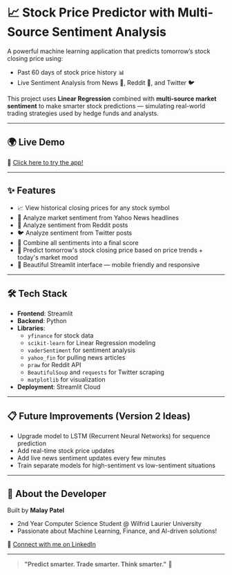 # 📈 Stock Price Predictor with Multi-Source Sentiment Analysis

A powerful machine learning application that predicts tomorrow’s stock closing price using:
- Past 60 days of stock price history 📊
- Live Sentiment Analysis from News 📰, Reddit 👾, and Twitter 🐦

This project uses **Linear Regression** combined with **multi-source market sentiment** to make smarter stock predictions — simulating real-world trading strategies used by hedge funds and analysts.

---

## 🌍 Live Demo

🚀 [Click here to try the app!](https://stock-predictor-jbrkpzwuwtwbqcrxgpsiu5.streamlit.app/)

---

## ✨ Features

- 📈 View historical closing prices for any stock symbol
- 📰 Analyze market sentiment from Yahoo News headlines
- 👾 Analyze sentiment from Reddit posts
- 🐦 Analyze sentiment from Twitter posts
- 🧠 Combine all sentiments into a final score
- 🔮 Predict tomorrow's stock closing price based on price trends + today's market mood
- 🎨 Beautiful Streamlit interface — mobile friendly and responsive

---

## 🛠 Tech Stack

- **Frontend**: Streamlit
- **Backend**: Python
- **Libraries**:
  - `yfinance` for stock data
  - `scikit-learn` for Linear Regression modeling
  - `vaderSentiment` for sentiment analysis
  - `yahoo_fin` for pulling news articles
  - `praw` for Reddit API
  - `BeautifulSoup` and `requests` for Twitter scraping
  - `matplotlib` for visualization
- **Deployment**: Streamlit Cloud

---

## 📋 Future Improvements (Version 2 Ideas)

- Upgrade model to LSTM (Recurrent Neural Networks) for sequence prediction
- Add real-time stock price updates
- Add live news sentiment updates every few minutes
- Train separate models for high-sentiment vs low-sentiment situations

---

## 👑 About the Developer

Built by **Malay Patel**  
- 2nd Year Computer Science Student @ Wilfrid Laurier University
- Passionate about Machine Learning, Finance, and AI-driven solutions!

🔗 [Connect with me on LinkedIn](www.linkedin.com/in/malaypatel12)

---

> **"Predict smarter. Trade smarter. Think smarter."** 🚀
